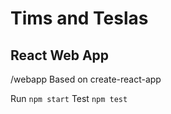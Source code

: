 # Tims and Teslas

## React Web App
/webapp
Based on create-react-app

Run `npm start`
Test `npm test`


